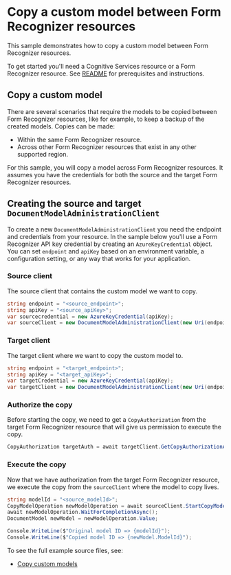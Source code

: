 # Copy a custom model between Form Recognizer resources

This sample demonstrates how to copy a custom model between Form Recognizer resources.

To get started you'll need a Cognitive Services resource or a Form Recognizer resource.  See [README][README] for prerequisites and instructions.

## Copy a custom model
There are several scenarios that require the models to be copied between Form Recognizer resources, like for example, to keep a backup of the created models.
Copies can be made:
- Within the same Form Recognizer resource.
- Across other Form Recognizer resources that exist in any other supported region.

For this sample, you will copy a model across Form Recognizer resources. It assumes you have the credentials for both the source and the target Form Recognizer resources.

## Creating the source and target `DocumentModelAdministrationClient`

To create a new `DocumentModelAdministrationClient` you need the endpoint and credentials from your resource. In the sample below you'll use a Form Recognizer API key credential by creating an `AzureKeyCredential` object.
You can set `endpoint` and `apiKey` based on an environment variable, a configuration setting, or any way that works for your application.

### Source client
The source client that contains the custom model we want to copy.

```C# Snippet:FormRecognizerSampleCreateCopySourceClient
string endpoint = "<source_endpoint>";
string apiKey = "<source_apiKey>";
var sourcecredential = new AzureKeyCredential(apiKey);
var sourceClient = new DocumentModelAdministrationClient(new Uri(endpoint), new AzureKeyCredential(apiKey));
```

### Target client
The target client where we want to copy the custom model to.

```C# Snippet:FormRecognizerSampleCreateCopyTargetClient
string endpoint = "<target_endpoint>";
string apiKey = "<target_apiKey>";
var targetCredential = new AzureKeyCredential(apiKey);
var targetClient = new DocumentModelAdministrationClient(new Uri(endpoint), new AzureKeyCredential(apiKey));
```

### Authorize the copy
Before starting the copy, we need to get a `CopyAuthorization` from the target Form Recognizer resource that will give us permission to execute the copy.
```C# Snippet:FormRecognizerSampleGetCopyAuthorization
CopyAuthorization targetAuth = await targetClient.GetCopyAuthorizationAsync();
```

### Execute the copy
Now that we have authorization from the target Form Recognizer resource, we execute the copy from the `sourceClient` where the model to copy lives.

```C# Snippet:FormRecognizerSampleCreateCopyModel
string modelId = "<source_modelId>";
CopyModelOperation newModelOperation = await sourceClient.StartCopyModelToAsync(modelId, targetAuth);
await newModelOperation.WaitForCompletionAsync();
DocumentModel newModel = newModelOperation.Value;

Console.WriteLine($"Original model ID => {modelId}");
Console.WriteLine($"Copied model ID => {newModel.ModelId}");
```

To see the full example source files, see:
* [Copy custom models](https://github.com/Azure/azure-sdk-for-net/blob/main/sdk/formrecognizer/Azure.AI.FormRecognizer/tests/samples/Sample_CopyModelAsync.cs)

[README]: https://github.com/Azure/azure-sdk-for-net/tree/main/sdk/formrecognizer/Azure.AI.FormRecognizer#getting-started
